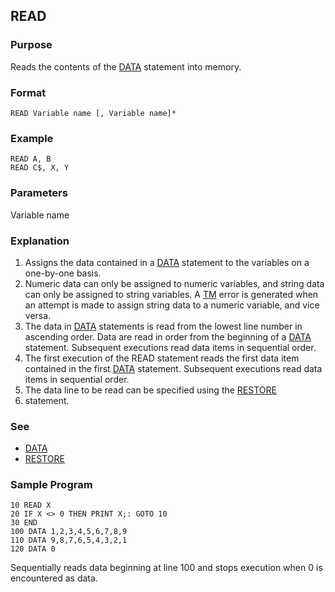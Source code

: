 ## READ

### Purpose

Reads the contents of the [DATA](DATA) statement into memory.

### Format

```basic
READ Variable name [, Variable name]*
```

### Example

```basic
READ A, B
READ C$, X, Y
```

### Parameters

Variable name

### Explanation
1. Assigns the data contained in a [DATA](DATA) statement to the variables
on a one-by-one basis.
2. Numeric data can only be assigned to numeric variables, and string data
can only be assigned to string variables. A [TM](../errors/TM) error is generated when an
attempt is made to assign string data to a numeric variable, and vice versa.
3. The data in [DATA](DATA) statements is read from the lowest line
number in ascending order. Data are read in order from the beginning of a 
[DATA](DATA) statement. Subsequent executions read data items in 
sequential order. 
4. The first execution of the READ statement reads the first data item contained
in the first [DATA](DATA) statement. Subsequent executions read data items
in sequential order.
5. The data line to be read can be specified using the [RESTORE](RESTORE) 
6. statement.

### See
- [DATA](DATA)
- [RESTORE](RESTORE)

### Sample Program

```basic
10 READ X
20 IF X <> 0 THEN PRINT X;: GOTO 10
30 END
100 DATA 1,2,3,4,5,6,7,8,9
110 DATA 9,8,7,6,5,4,3,2,1
120 DATA 0
```

Sequentially reads data beginning at line 100 and stops execution when 0 
is encountered as data.
